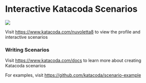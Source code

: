 # Interactive Katacoda Scenarios

[![](http://shields.katacoda.com/katacoda/nuvoletta8/count.svg)](https://www.katacoda.com/nuvoletta8 "Get your profile on Katacoda.com")

Visit https://www.katacoda.com/nuvoletta8 to view the profile and interactive scenarios

### Writing Scenarios
Visit https://www.katacoda.com/docs to learn more about creating Katacoda scenarios

For examples, visit https://github.com/katacoda/scenario-example
